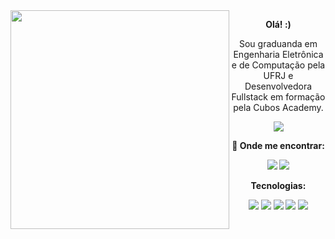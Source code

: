 <img align="left" src= "https://user-images.githubusercontent.com/116283269/236248931-98c11e29-d52d-4070-9f73-37021c741690.gif" width="350"/>

<p align="center"> 
<b>
Olá! :)
</b>
</p>
 
<p align="center"> 
Sou graduanda em Engenharia Eletrônica e de Computação pela UFRJ e Desenvolvedora Fullstack em formação pela Cubos Academy.
</p>

<p align="center"> 
  <a href="https://open.spotify.com/playlist/6wd79t3I0FeKz6RaN6oVwK" target="_blank"><img src="https://img.shields.io/badge/My%20Playlist-38B2AC?style=for-the-badge&logo=spotify&logoColor=white" target="_blank"></a> 
</p>

<p align="center"> 
<b>
 🔎 Onde me encontrar:
</b>
</p>
 
 <p align="center"> 
  <a href = "mailto:anaclaradiogo@poli.ufrj.br"><img src="https://img.shields.io/badge/-Gmail-%777BB4?style=for-the-badge&logo=gmail&logoColor=white" target="_blank"></a>
  <a href="https://www.linkedin.com/in/anaclaradpereira/" target="_blank"><img src="https://img.shields.io/badge/-LinkedIn-%777BB4?style=for-the-badge&logo=linkedin&logoColor=white" target="_blank"></a> 
</p>

<p align="center"> 
<b>
 Tecnologias:
</b>
</p>

<p align="center"> 
<img src="https://img.shields.io/badge/HTML-CC6699?style=for-the-badge&logo=html5&logoColor=white" />
<img src="https://img.shields.io/badge/CSS-CC6699?&style=for-the-badge&logo=css3&logoColor=white">
<img src="https://img.shields.io/badge/Node.js-CC6699?style=for-the-badge&logo=node.js&logoColor=white" />
<img src="https://img.shields.io/badge/React-CC6699?style=for-the-badge&logo=react&logoColor=white" />
<img src="https://img.shields.io/badge/JavaScript-CC6699?style=for-the-badge&logo=javascript&logoColor=white" />
</p>


